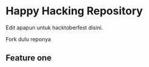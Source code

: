 # Happy Hacking Repository

Edit apapun untuk hacktoberfest disini.

Fork dulu reponya

## Feature one 